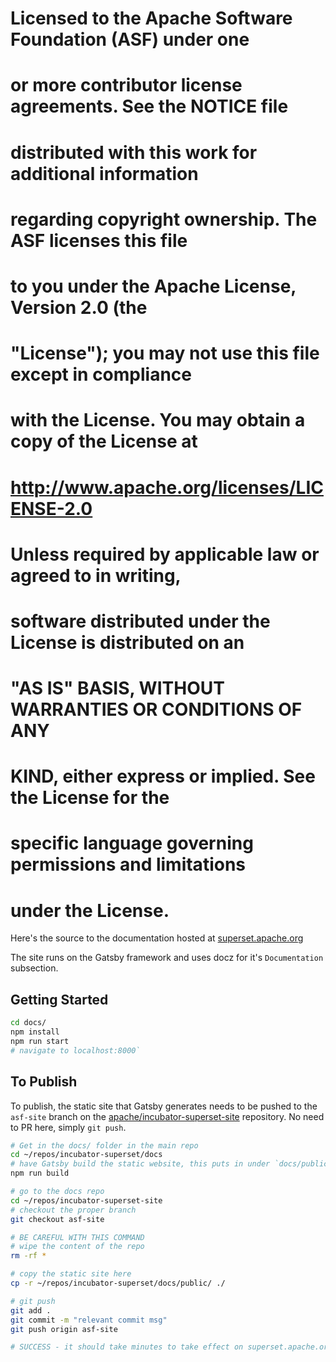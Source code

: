 # Licensed to the Apache Software Foundation (ASF) under one
# or more contributor license agreements.  See the NOTICE file
# distributed with this work for additional information
# regarding copyright ownership.  The ASF licenses this file
# to you under the Apache License, Version 2.0 (the
# "License"); you may not use this file except in compliance
# with the License.  You may obtain a copy of the License at
# 
#   http://www.apache.org/licenses/LICENSE-2.0
# 
# Unless required by applicable law or agreed to in writing,
# software distributed under the License is distributed on an
# "AS IS" BASIS, WITHOUT WARRANTIES OR CONDITIONS OF ANY
# KIND, either express or implied.  See the License for the
# specific language governing permissions and limitations
# under the License.


Here's the source to the documentation hosted at
<a href="https://superset.apache.org">superset.apache.org</a>

The site runs on the Gatsby framework and uses docz for it's
`Documentation` subsection.


## Getting Started

```bash
cd docs/
npm install
npm run start
# navigate to localhost:8000`
```

## To Publish

To publish, the static site that Gatsby generates needs to be pushed
to the `asf-site` branch on the
[apache/incubator-superset-site](https://github.com/apache/incubator-superset-site/)
repository. No need to PR here, simply `git push`.

```bash
# Get in the docs/ folder in the main repo
cd ~/repos/incubator-superset/docs
# have Gatsby build the static website, this puts in under `docs/public`
npm run build

# go to the docs repo
cd ~/repos/incubator-superset-site
# checkout the proper branch
git checkout asf-site

# BE CAREFUL WITH THIS COMMAND
# wipe the content of the repo
rm -rf *

# copy the static site here
cp -r ~/repos/incubator-superset/docs/public/ ./

# git push
git add .
git commit -m "relevant commit msg"
git push origin asf-site

# SUCCESS - it should take minutes to take effect on superset.apache.org
```
